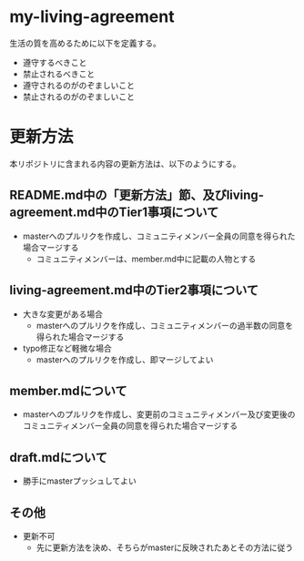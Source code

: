 # my-living-agreement
生活の質を高めるために以下を定義する。
- 遵守するべきこと
- 禁止されるべきこと
- 遵守されるのがのぞましいこと
- 禁止されるのがのぞましいこと

# 更新方法
本リポジトリに含まれる内容の更新方法は、以下のようにする。

## README.md中の「更新方法」節、及びliving-agreement.md中のTier1事項について
- masterへのプルリクを作成し、コミュニティメンバー全員の同意を得られた場合マージする
  - コミュニティメンバーは、member.md中に記載の人物とする

## living-agreement.md中のTier2事項について
- 大きな変更がある場合
  - masterへのプルリクを作成し、コミュニティメンバーの過半数の同意を得られた場合マージする
- typo修正など軽微な場合
  - masterへのプルリクを作成し、即マージしてよい

## member.mdについて
- masterへのプルリクを作成し、変更前のコミュニティメンバー及び変更後のコミュニティメンバー全員の同意を得られた場合マージする

## draft.mdについて
- 勝手にmasterプッシュしてよい

## その他
- 更新不可
  - 先に更新方法を決め、そちらがmasterに反映されたあとその方法に従う
